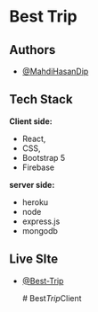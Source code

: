 
# Best Trip




## Authors

- [@MahdiHasanDip](https://www.github.com/MahdiHasanDip)


  
## Tech Stack

**Client side:** 
- React, 
- CSS, 
- Bootstrap 5
- Firebase

**server side:**
- heroku
- node
- express.js
- mongodb






  
## Live SIte

- [@Best-Trip](https://assignment-11-cbab5.web.app/)

  #   B e s t _ T r i p _ C l i e n t  
 